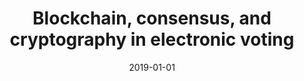 ---
title: "Blockchain, consensus, and cryptography in electronic voting"
collection: publications
category: manuscripts
permalink: /publication/2019-01-01-Blockchain-consensus-and-cryptography-in-electronic-voting
date: 2019-01-01
venue: 'Homo Virtualis'
citation: 'Grontas, P., & Pagourtzis, A. (2019). Blockchain, consensus, and cryptography in electronic voting. Homo Virtualis, 2(1), 79–100.'
excerpt: 'Motivated by the recent trends to conduct electronic elections using blockchain technologies, we review the vast literature on cryptographic voting and assess the status of the field. We analyze the security requirements for voting systems and describe the major ideas behind the most influential cryptographic protocols for electronic voting. We focus on the great importance of consensus in the elimination of trusted third parties. Finally, we examine whether recent blockchain innovations can satisfy the strict requirements set for the security of electronic voting.'
---